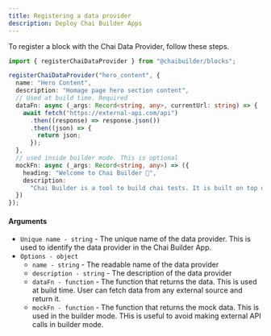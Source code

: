 ```yaml
---
title: Registering a data provider
description: Deploy Chai Builder Apps
---
```



To register a block with the Chai Data Provider, follow these steps.


```typescript
import { registerChaiDataProvider } from "@chaibuilder/blocks";

registerChaiDataProvider("hero_content", {
  name: "Hero Content",
  description: "Homage page hero section content",
  // Used at build time. Required
  dataFn: async (_args: Record<string, any>, currentUrl: string) => {
    await fetch("https://external-api.com/api")
      .then((response) => response.json())
      .then((json) => {
        return json;
      });
  },
  // used inside builder mode. This is optional
  mockFn: async (_args: Record<string, any>) => ({
    heading: "Welcome to Chai Builder 🚀",
    description:
      "Chai Builder is a tool to build chai tests. It is built on top of Chai and Chai Builder Blocks.",
  })
});


```

#### Arguments

- `Unique name - string` - The unique name of the data provider. This is used to identify the data provider in the Chai Builder App.
- `Options - object`
  - `name - string` - The readable name of the data provider
  - `description - string` - The description of the data provider
  - `dataFn - function` - The function that returns the data. This is used at build time. User can fetch data from any external source and return it.
  - `mockFn - function` - The function that returns the mock data. This is used in the builder mode. THis is useful to avoid making external API calls in builder mode.
